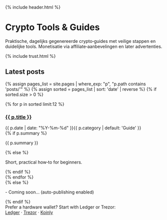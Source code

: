 {% include header.html %}

<div class="hero">
<h1>Crypto Tools & Guides</h1>
<p>Praktische, dagelijks gegenereerde crypto‑guides met veilige stappen en duidelijke tools. Monetisatie via affiliate‑aanbevelingen en later advertenties.</p>
</div>
{% include trust.html %}

## Latest posts

{% assign pages_list = site.pages | where_exp: "p", "p.path contains 'posts/'" %}
{% assign sorted = pages_list | sort: 'date' | reverse %}
{% if sorted.size > 0 %}
<div class="grid">
{% for p in sorted limit:12 %}
  <div class="card">
    <h3><a href="{{ site.baseurl }}{{ p.url }}">{{ p.title }}</a></h3>
    <div class="meta">{{ p.date | date: "%Y-%m-%d" }}<span class="badge">{{ p.category | default: 'Guide' }}</span></div>
    {% if p.summary %}
    <p>{{ p.summary }}</p>
    {% else %}
    <p class="meta">Short, practical how‑to for beginners.</p>
    {% endif %}
  </div>
{% endfor %}
</div>
{% else %}
<p>- Coming soon... (auto-publishing enabled)</p>
{% endif %}

<div class="cta">
  Prefer a hardware wallet? Start with Ledger or Trezor:
  <br />
  <a href="{{ site.data.affiliates.ledger }}">Ledger</a> · <a href="{{ site.data.affiliates.trezor }}">Trezor</a> · <a href="{{ site.data.affiliates.koinly }}">Koinly</a>
</div>
